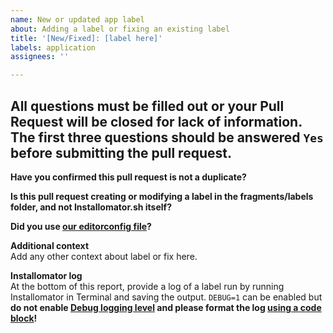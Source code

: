 ```yaml
---
name: New or updated app label
about: Adding a label or fixing an existing label
title: '[New/Fixed]: [label here]'
labels: application
assignees: ''

---
```


All questions must be filled out or your Pull Request will be closed for lack of information. The first three questions should be answered `Yes` before submitting the pull request.
---
**Have you confirmed this pull request is not a duplicate?**

**Is this pull request creating or modifying a label in the fragments/labels folder, and not Installomator.sh itself?**

**Did you use [our editorconfig file](https://github.com/Installomator/Installomator/wiki/Contributing-to-Installomator)?**

**Additional context**<br>Add any other context about label or fix here.

**Installomator log**<br>
At the bottom of this report, provide a log of a label run by running Installomator in Terminal and saving the output. `DEBUG=1` can be enabled but **do not enable [Debug logging level](https://github.com/Installomator/Installomator/wiki/Configuration-and-Variables#logging-level) and please format the log [using a code block](https://docs.github.com/en/get-started/writing-on-github/working-with-advanced-formatting/creating-and-highlighting-code-blocks#fenced-code-blocks)!**
